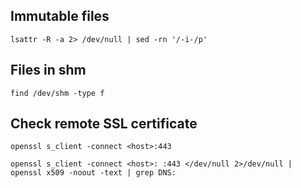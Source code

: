 ## Immutable files

`lsattr -R -a 2> /dev/null | sed -rn '/-i-/p'`

## Files in shm

`find /dev/shm -type f`

## Check remote SSL certificate

`openssl s_client -connect <host>:443`

`openssl s_client -connect <host>: :443 </dev/null 2>/dev/null | openssl x509 -noout -text | grep DNS:`